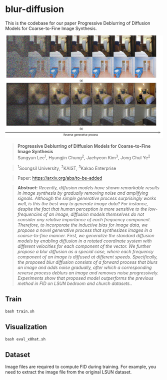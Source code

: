 # blur-diffusion
This is the codebase for our paper Progressive Deblurring of Diffusion Models for Coarse-to-Fine Image Synthesis.

![Teaser image](./images/main.jpg)

> **Progressive Deblurring of Diffusion Models for Coarse-to-Fine Image Synthesis**<br>
> Sangyun Lee<sup>1</sup>, Hyungjin Chung<sup>2</sup>, Jaehyeon Kim<sup>3</sup>, ‪Jong Chul Ye<sup>2</sup>

> <sup>1</sup>Soongsil University, <sup>2</sup>KAIST, <sup>3</sup>Kakao Enterprise<br>

> Paper: https://arxiv.org/abs/to-be-added<br>

> **Abstract:** *Recently, diffusion models have shown remarkable results in image synthesis by gradually removing noise and amplifying signals. 
Although the simple generative process surprisingly works well, is this the best way to generate image data? For instance, despite the fact that human perception is more sensitive to the low-frequencies of an image, diffusion models themselves do not consider any relative importance of each frequency component. Therefore, to incorporate the inductive bias for image data, we propose a novel generative process that synthesizes images in a coarse-to-fine manner. First, we generalize the standard diffusion models by enabling diffusion in a rotated coordinate system with different velocities for each component of the vector. We further propose a blur diffusion as a special case, where each frequency component of an image is diffused at different speeds. Specifically, the proposed blur diffusion consists of a forward process that blurs an image and adds noise gradually, after which  a corresponding reverse process deblurs an image and removes noise progressively. Experiments show that proposed model outperforms the previous method in FID on LSUN bedroom and church datasets..*

## Train
```bash train.sh```
## Visualization
```bash eval_x0hat.sh```
## Dataset
Image files are required to compute FID during training. For example, you need to extract the image file from the original LSUN dataset.

